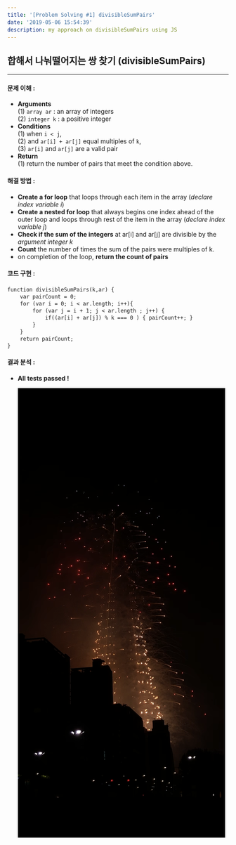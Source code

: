 ```yaml
---
title: '[Problem Solving #1] divisibleSumPairs'
date: '2019-05-06 15:54:39'
description: my approach on divisibleSumPairs using JS
---
```

## 합해서 나눠떨어지는 쌍 찾기 (divisibleSumPairs)
---
#### 문제 이해 :
  *   **Arguments**  
  (1) `array ar` : an array of integers  
  (2) `integer k` : a positive integer  
  * **Conditions**  
  (1) when `i < j`,  
  (2) and `ar[i] + ar[j]` equal multiples of `k`,  
  (3) `ar[i]` and `ar[j]` are a valid pair
  * **Return**  
  (1) return the number of pairs that meet the condition above.

#### 해결 방법 :  
  * **Create a for loop** that loops through each item in the array (*declare index variable i*)
  * **Create a nested for loop** that always begins one index ahead of the outer loop and loops through rest of the item in the array (*declare index variable j*)
  * **Check if the sum of the integers** at ar[i] and ar[j] are divisible by the *argument integer k*
  * **Count** the number of times the sum of the pairs were multiples of k.  
  * on completion of the loop, **return the count of pairs**

#### 코드 구현 :  
  ~~~
  function divisibleSumPairs(k,ar) {
      var pairCount = 0;
      for (var i = 0; i < ar.length; i++){
          for (var j = i + 1; j < ar.length ; j++) {
              if((ar[i] + ar[j]) % k === 0 ) { pairCount++; }
          }
      }
      return pairCount;
  }  
  ~~~ 

#### 결과 분석 :  
  * **All tests passed !**

    ![fireworks at lotte world tower on May 5th, 2019](fireworksatlotteworldtower.png "The fireworks at Lotte WT")